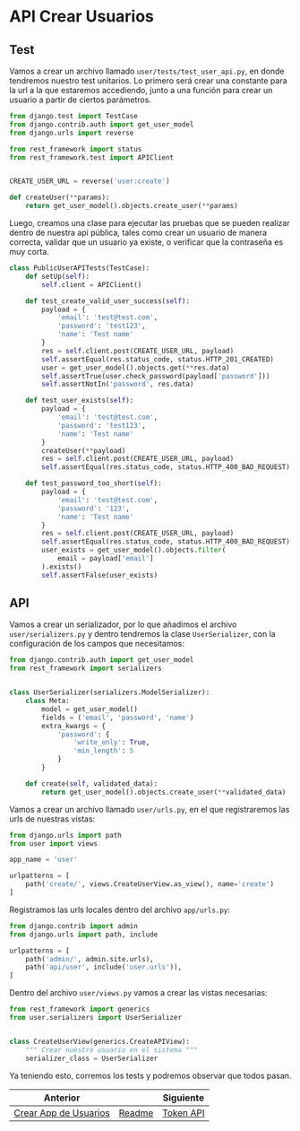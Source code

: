 # API Crear Usuarios

## Test

Vamos a crear un archivo llamado `user/tests/test_user_api.py`, en donde tendremos nuestro test unitarios. Lo primero será crear una constante para la url a la que estaremos accediendo, junto a una función para crear un usuario a partir de ciertos parámetros.

```py
from django.test import TestCase
from django.contrib.auth import get_user_model
from django.urls import reverse

from rest_framework import status
from rest_framework.test import APIClient


CREATE_USER_URL = reverse('user:create')

def createUser(**params):
    return get_user_model().objects.create_user(**params)
```

Luego, creamos una clase para ejecutar las pruebas que se pueden realizar dentro de nuestra api pública, tales como crear un usuario de manera correcta, validar que un usuario ya existe, o verificar que la contraseña es muy corta.

```py
class PublicUserAPITests(TestCase):
    def setUp(self):
        self.client = APIClient()

    def test_create_valid_user_success(self):
        payload = {
            'email': 'test@test.com',
            'password': 'test123',
            'name': 'Test name'
        }
        res = self.client.post(CREATE_USER_URL, payload)
        self.assertEqual(res.status_code, status.HTTP_201_CREATED)
        user = get_user_model().objects.get(**res.data)
        self.assertTrue(user.check_password(payload['password']))
        self.assertNotIn('password', res.data)

    def test_user_exists(self):
        payload = {
            'email': 'test@test.com',
            'password': 'test123',
            'name': 'Test name'
        }
        createUser(**payload)
        res = self.client.post(CREATE_USER_URL, payload)
        self.assertEqual(res.status_code, status.HTTP_400_BAD_REQUEST)

    def test_password_too_short(self):
        payload = {
            'email': 'test@test.com',
            'password': '123',
            'name': 'Test name'
        }
        res = self.client.post(CREATE_USER_URL, payload)
        self.assertEqual(res.status_code, status.HTTP_400_BAD_REQUEST)
        user_exists = get_user_model().objects.filter(
            email = payload['email']
        ).exists()
        self.assertFalse(user_exists)
```

## API

Vamos a crear un serializador, por lo que añadimos el archivo `user/serializers.py` y dentro tendremos la clase `UserSerializer`, con la configuración de los campos que necesitamos:

```py
from django.contrib.auth import get_user_model
from rest_framework import serializers


class UserSerializer(serializers.ModelSerializer):
    class Meta:
        model = get_user_model()
        fields = ('email', 'password', 'name')
        extra_kwargs = {
            'password': {
                'write_only': True,
                'min_length': 5
            }
        }

    def create(self, validated_data):
        return get_user_model().objects.create_user(**validated_data)
```

Vamos a crear un archivo llamado `user/urls.py`, en el que registraremos las urls de nuestras vistas:

```py
from django.urls import path
from user import views

app_name = 'user'

urlpatterns = [
    path('create/', views.CreateUserView.as_view(), name='create')
]
```

Registramos las urls locales dentro del archivo `app/urls.py`:

```py
from django.contrib import admin
from django.urls import path, include

urlpatterns = [
    path('admin/', admin.site.urls),
    path('api/user', include('user.urls')),
]
```

Dentro del archivo `user/views.py` vamos a crear las vistas necesarias:

```py
from rest_framework import generics
from user.serializers import UserSerializer


class CreateUserView(generics.CreateAPIView):
    """ Crear nuestro usuario en el sistema """
    serializer_class = UserSerializer
```

Ya teniendo esto, corremos los tests y podremos observar que todos pasan.

| Anterior |                           | Siguiente                                  |
| -------- | ------------------------- | ------------------------------------------ |
| [Crear App de Usuarios](10_Crear_App_Usuarios.md) | [Readme](../../README.md) | [Token API](12_Token_API.md) |
